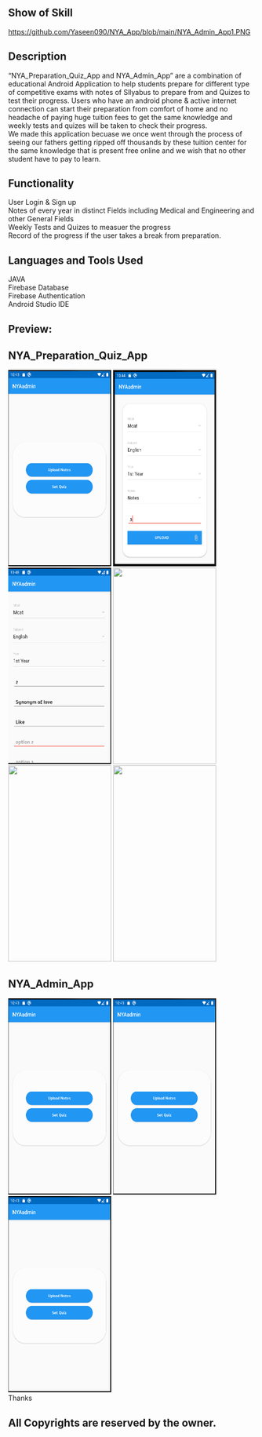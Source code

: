 ## Show of Skill
https://github.com/Yaseen090/NYA_App/blob/main/NYA_Admin_App1.PNG
## Description
“NYA_Preparation_Quiz_App and NYA_Admin_App” are a combination of educational Android Application to help students prepare for different type of competitive exams with notes of Sllyabus to prepare from and Quizes to test their progress. Users who have an android phone & active internet connection can start their preparation from comfort of home and no headache of paying huge tuition fees to get the same knowledge and weekly tests and quizes will be taken to check their progress. <br />
We made this application becuase we once went through the process of seeing our fathers getting ripped off thousands by these tuition center for the same knowledge that is present free online and we wish that no other student have to pay to learn. 

## Functionality
User Login & Sign up <br/>
Notes of every year in distinct Fields including Medical and Engineering and other General Fields <br/>
Weekly Tests and Quizes to measuer the progress<br/>
Record of the progress if the user takes a break from preparation.
## Languages and Tools Used
JAVA<br/>
Firebase Database <br/>
Firebase Authentication <br/>
Android Studio IDE <br/>

## Preview:
## NYA_Preparation_Quiz_App
<a><img src="https://github.com/Yaseen090/NYA_App/blob/main/NYA_Admin_App1.PNG" width="210" height="400"></a>
<a><img src="https://github.com/Yaseen090/NYA_App/blob/main/NYA_Admin_App2.PNG" width="210" height="400"></a>
<a><img src="https://github.com/Yaseen090/NYA_App/blob/main/NYA_Admin_App3.PNG" width="210" height="400"></a>
<a><img src="https://github.com/Yaseen090/NYA_App/blob/main/NYA_Admin_App4.PNG" width="210" height="400"></a>
<a><img src="https://github.com/Yaseen090/NYA_App/blob/main/NYA_Admin_App5.PNG" width="210" height="400"></a>
<a><img src="https://github.com/Yaseen090/NYA_App/blob/main/NYA_Admin_App6.PNG" width="210" height="400"></a>
## NYA_Admin_App
<a><img src="https://github.com/Yaseen090/NYA_App/blob/main/NYA_Admin_App1.PNG" width="210" height="400"></a>
<a><img src="https://github.com/Yaseen090/NYA_App/blob/main/NYA_Admin_App1.PNG" width="210" height="400"></a>
<a><img src="https://github.com/Yaseen090/NYA_App/blob/main/NYA_Admin_App1.PNG" width="210" height="400"></a>
 <br/>
Thanks
## All Copyrights are reserved by the owner.
